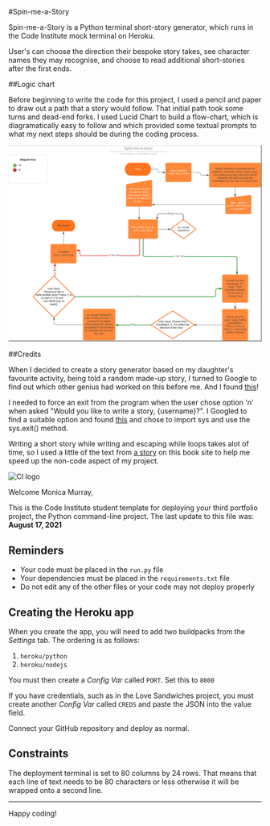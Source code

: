 #Spin-me-a-Story

Spin-me-a-Story is a Python terminal short-story generator, which runs in the Code Institute mock terminal on Heroku.

User's can choose the direction their bespoke story takes, see character names they may recognise, and choose to read additional short-stories after the first ends.

##Logic chart

Before beginning to write the code for this project, I used a pencil and paper to draw out a path that a story would follow.  That initial path took some turns and dead-end forks.  I used Lucid Chart to build a flow-chart, which is diagramatically easy to follow and which provided some textual prompts to what my next steps should be during the coding process.

![Lucid Chart flow-chart](documentation/Lucidchart-flowchart.png)

##Credits

When I decided to create a story generator based on my daughter's favourite activity, being told a random made-up story, I turned to Google to find out which other genius had worked on this before me.  And I found [this](https://towardsdatascience.com/fantasy-story-prompt-generator-2f56bf98dbfa)!

I needed to force an exit from the program when the user chose option 'n' when asked "Would you like to write a story, {username}?".  I Googled to find a suitable option and found [this](https://www.askpython.com/python/examples/exit-a-python-program ) and chose to import sys and use the sys.exit() method.

Writing a short story while writing and escaping while loops takes alot of time, so I used a little of the text from [a story](https://www.bookbrowse.com/excerpts/index.cfm/book_number/452/harry-potter-and-the-sorcerers-stone) on this book site to help me speed up the non-code aspect of my project.



![CI logo](https://codeinstitute.s3.amazonaws.com/fullstack/ci_logo_small.png)

Welcome Monica Murray,

This is the Code Institute student template for deploying your third portfolio project, the Python command-line project. The last update to this file was: **August 17, 2021**

## Reminders

* Your code must be placed in the `run.py` file
* Your dependencies must be placed in the `requirements.txt` file
* Do not edit any of the other files or your code may not deploy properly

## Creating the Heroku app

When you create the app, you will need to add two buildpacks from the _Settings_ tab. The ordering is as follows:

1. `heroku/python`
2. `heroku/nodejs`

You must then create a _Config Var_ called `PORT`. Set this to `8000`

If you have credentials, such as in the Love Sandwiches project, you must create another _Config Var_ called `CREDS` and paste the JSON into the value field.

Connect your GitHub repository and deploy as normal.

## Constraints

The deployment terminal is set to 80 columns by 24 rows. That means that each line of text needs to be 80 characters or less otherwise it will be wrapped onto a second line.

-----
Happy coding!